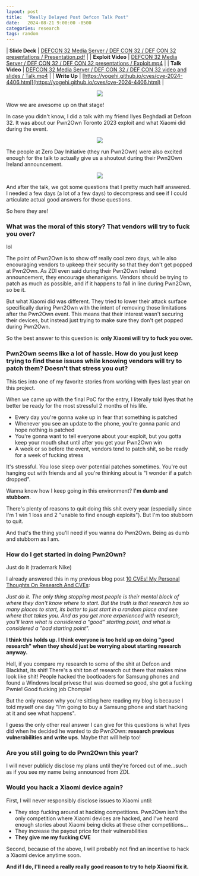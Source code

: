 ```yaml
---
layout: post
title:  "Really Delayed Post Defcon Talk Post"
date:   2024-08-21 9:00:00 -0500
categories: research
tags: random
---
```


| **Slide Deck** | [DEFCON 32 Media Server / DEF CON 32 / DEF CON 32 presentations / Presentation.pdf](https://media.defcon.org/DEF%20CON%2032/DEF%20CON%2032%20presentations/DEF%20CON%2032%20-%20Ken%20Gannon%20Ilyes%20Beghdadi%20-%20Xiaomi%20The%20Money%20Our%20Toronto%20Pwn2Own%20Exploit%20and%20Behind%20The%20Scenes%20Story.pdf) |
| **Exploit Video** | [DEFCON 32 Media Server / DEF CON 32 / DEF CON 32 presentations / Exploit.mp4](https://media.defcon.org/DEF%20CON%2032/DEF%20CON%2032%20presentations/DEF%20CON%2032%20-%20Ken%20Gannon%20Ilyes%20Beghdadi%20-%20Xiaomi%20The%20Money%20Our%20Toronto%20Pwn2Own%20Exploit%20and%20Behind%20The%20Scenes%20Story-exploit.mp4) |
| **Talk Video** | [DEFCON 32 Media Server / DEF CON 32 / DEF CON 32 video and slides / Talk.mp4](https://media.defcon.org/DEF%20CON%2032/DEF%20CON%2032%20video%20and%20slides/DEF%20CON%2032%20-%20Xiaomi%20The%20Money%20-%20Our%20Toronto%20Pwn2Own%20Exploit%20and%20BTS%20Story%20-%20Ken%20Gannon%2C%20Ilyes%20Beghdadi.mp4) |
| **Write Up** | [https://yogehi.github.io/cves/cve-2024-4406.html](https://yogehi.github.io/cves/cve-2024-4406.html) |

<div align="center">
    <img src="/assets/2024-08-21-really-delayed-post-defcon-talk-post/yaydefconpicyay.jpg">
</div>

Wow we are awesome up on that stage!

In case you didn't know, I did a talk with my friend Ilyes Beghdadi at Defcon 32. It was about our Pwn2Own Toronto 2023 exploit and what Xiaomi did during the event.

<div align="center">
    <img src="/assets/2024-08-21-really-delayed-post-defcon-talk-post/yaydefconscheduleyay.png">
</div>

The people at Zero Day Initiative (they run Pwn2Own) were also excited enough for the talk to actually give us a shoutout during their Pwn2Own Ireland announcement.

<div align="center">
    <img src="/assets/2024-08-21-really-delayed-post-defcon-talk-post/yayzdiyay.png">
</div>

And after the talk, we got some questions that I pretty much half answered. I needed a few days (a lot of a few days) to decompress and see if I could articulate actual good answers for those questions.

So here they are!

### What was the moral of this story? That vendors will try to fuck you over?

lol

The point of Pwn2Own is to show off really cool zero days, while also encouraging vendors to upkeep their security so that they don't get popped at Pwn2Own. As ZDI even said during their Pwn2Own Ireland announcement, they encourage shenanigans. Vendors should be trying to patch as much as possible, and if it happens to fall in line during Pwn2Own, so be it.

But what Xiaomi did was different. They tried to lower their attack surface specifically during Pwn2Own with the intent of removing those limitations after the Pwn2Own event. This means that their interest wasn't securing their devices, but instead just trying to make sure they don't get popped during Pwn2Own.

So the best answer to this question is: **only Xiaomi will try to fuck you over.**

### Pwn2Own seems like a lot of hassle. How do you just keep trying to find these issues while knowing vendors will try to patch them? Doesn't that stress you out?

This ties into one of my favorite stories from working with Ilyes last year on this project.

When we came up with the final PoC for the entry, I literally told Ilyes that he better be ready for the most stressful 2 months of his life.

* Every day you're gonna wake up in fear that something is patched
* Whenever you see an update to the phone, you're gonna panic and hope nothing is patched
* You're gonna want to tell everyone about your exploit, but you gotta keep your mouth shut until after you get your Pwn2Own win
* A week or so before the event, vendors tend to patch shit, so be ready for a week of fucking stress

It's stressful. You lose sleep over potential patches sometimes. You're out hanging out with friends and all you're thinking about is "I wonder if a patch dropped".

Wanna know how I keep going in this environment? **I'm dumb and stubborn**.

There's plenty of reasons to quit doing this shit every year (especially since I'm 1 win 1 loss and 2 "unable to find enough exploits"). But I'm too stubborn to quit.

And that's the thing you'll need if you wanna do Pwn2Own. Being as dumb and stubborn as I am.

### How do I get started in doing Pwn2Own?

Just do it (trademark Nike)

I already answered this in my previous blog post [10 CVEs! My Personal Thoughts On Research And CVEs](https://yogehi.github.io/research/2023/01/04/10-cves-my-personal-thoughts-on-research-and-cves.html):

*Just do it. The only thing stopping most people is their mental block of where they don't know where to start. But the truth is that research has so many places to start, its better to just start in a random place and see where that takes you. And as you get more experienced with research, you'll learn what is considered a "good" starting point, and what is considered a "bad starting point".*

**I think this holds up. I think everyone is too held up on doing "good research" when they should just be worrying about starting research anyway.**

Hell, if you compare my research to some of the shit at Defcon and Blackhat, its shit! There's a shit ton of research out there that makes mine look like shit! People hacked the bootloaders for Samsung phones and found a Windows local privesc that was deemed so good, she got a fucking Pwnie! Good fucking job Chompie!

But the only reason why you're sitting here reading my blog is because I told myself one day "I'm going to buy a Samsung phone and start hacking at it and see what happens".

I guess the only other real answer I can give for this questions is what Ilyes did when he decided he wanted to do Pwn2Own: **research previous vulnerabilities and write ups**. Maybe that will help too!

### Are you still going to do Pwn2Own this year?

I will never publicly disclose my plans until they're forced out of me...such as if you see my name being announced from ZDI.

### Would you hack a Xiaomi device again?

First, I will never responsibly disclose issues to Xiaomi until:

* They stop fucking around at hacking competitions. Pwn2Own isn't the only competition where Xiaomi devices are hacked, and I've heard enough stories about Xiaomi being dicks at these other competitions...
* They increase the payout price for their vulnerabilities
* **They give me my fucking CVE**

Second, because of the above, I will probably not find an incentive to hack a Xiaomi device anytime soon.

**And if I do, I'll need a really really good reason to try to help Xiaomi fix it.**